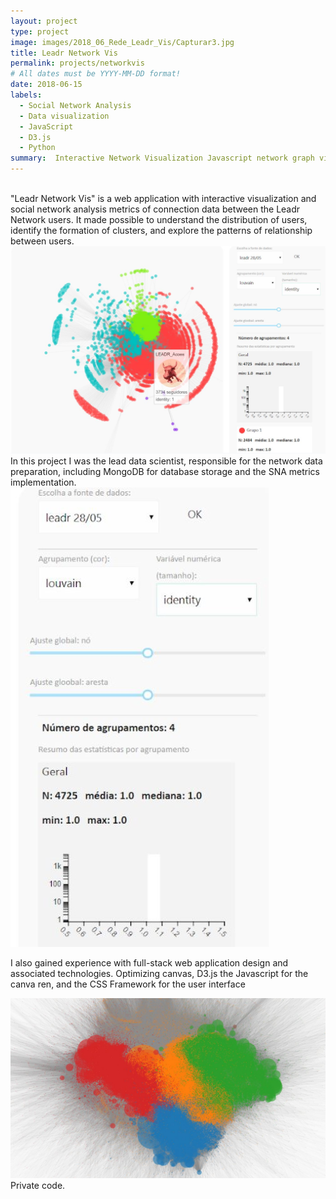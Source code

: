 ```yaml
---
layout: project
type: project
image: images/2018_06_Rede_Leadr_Vis/Capturar3.jpg
title: Leadr Network Vis
permalink: projects/networkvis
# All dates must be YYYY-MM-DD format!
date: 2018-06-15
labels:
  - Social Network Analysis
  - Data visualization
  - JavaScript
  - D3.js
  - Python
summary:  Interactive Network Visualization Javascript network graph visualization.
---
```

<br/>
"Leadr Network Vis" is a web application with interactive visualization and social network analysis metrics of connection data between the Leadr Network users. It made possible to understand the distribution of users, identify the formation of clusters, and explore the patterns of relationship between users.


<img class="ui medium image" src="../images/2018_06_Rede_Leadr_Vis/Capturar.jpg">
<br/>
In this project I was the lead data scientist, responsible for the network data preparation, including MongoDB for database storage and the SNA metrics implementation. 
<img class="ui medium right floated rounded image" src="../images/2018_06_Rede_Leadr_Vis/Capturar4.jpg">
<br/>

I also gained experience with full-stack web application design and associated technologies. Optimizing canvas, D3.js the Javascript for the canva ren, and the CSS Framework for the user interface

<img class="ui huge image" src="../images/2018_06_Rede_Leadr_Vis/Capturar2.jpg">


 
 
<br/>
Private code.
<br/>
<br/>
<br/>
<br/>
<br/>
